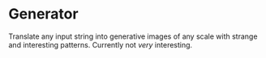 Generator
=========

Translate any input string into generative images of any scale with strange and interesting patterns.  Currently not *very* interesting.